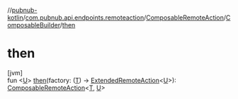 //[pubnub-kotlin](../../../../index.md)/[com.pubnub.api.endpoints.remoteaction](../../index.md)/[ComposableRemoteAction](../index.md)/[ComposableBuilder](index.md)/[then](then.md)

# then

[jvm]\
fun &lt;[U](then.md)&gt; [then](then.md)(factory: ([T](index.md)) -&gt; [ExtendedRemoteAction](../../-extended-remote-action/index.md)&lt;[U](then.md)&gt;): [ComposableRemoteAction](../index.md)&lt;[T](index.md), [U](then.md)&gt;
